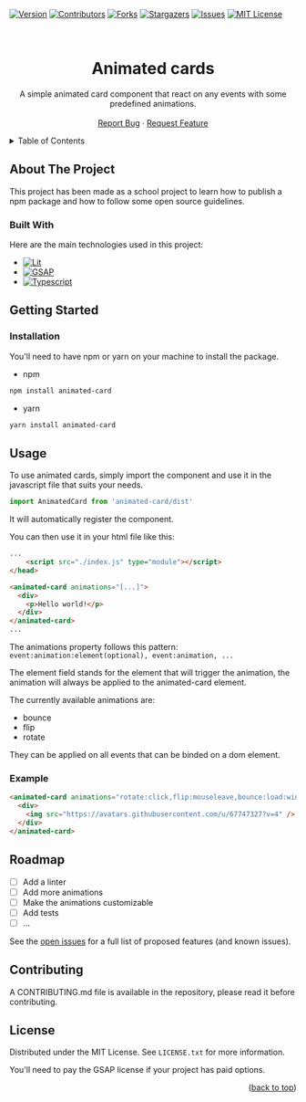 <a name="readme-top"></a>

[![Version][version-shield]][project-url]
[![Contributors][contributors-shield]][contributors-url]
[![Forks][forks-shield]][forks-url]
[![Stargazers][stars-shield]][stars-url]
[![Issues][issues-shield]][issues-url]
[![MIT License][license-shield]][license-url]

<!-- PROJECT LOGO -->
<br />
<div align="center">
<h1 align="center">Animated cards</h1>

  <p align="center">
    A simple animated card component that react on any events with some predefined animations.
    <br />
    <br />
    <a href="https://github.com/othneildrew/animated-card/issues">Report Bug</a>
    ·
    <a href="https://github.com/othneildrew/animated-card/issues">Request Feature</a>
  </p>
</div>

<!-- TABLE OF CONTENTS -->
<details>
  <summary>Table of Contents</summary>
  <ol>
    <li>
      <a href="#about-the-project">About The Project</a>
      <ul>
        <li><a href="#built-with">Built With</a></li>
      </ul>
    </li>
    <li>
      <a href="#getting-started">Getting Started</a>
      <ul>
        <li><a href="#installation">Installation</a></li>
      </ul>
    </li>
    <li><a href="#usage">Usage</a></li>
    <li><a href="#roadmap">Roadmap</a></li>
    <li><a href="#contributing">Contributing</a></li>
    <li><a href="#license">License</a></li>
  </ol>
</details>



<!-- ABOUT THE PROJECT -->
## About The Project

This project has been made as a school project to learn how to publish a npm package and how to follow some open source guidelines.

### Built With

Here are the main technologies used in this project:
* [![Lit][Lit]][Lit-url]
* [![GSAP][GSAP]][GSAP-url]
* [![Typescript][Typescript]][Typescript-url]

<!-- GETTING STARTED -->
## Getting Started

### Installation

You'll need to have npm or yarn on your machine to install the package.
* npm
```sh
npm install animated-card
```
* yarn
```sh
yarn install animated-card
```

<!-- USAGE EXAMPLES -->
## Usage
To use animated cards, simply import the component and use it in the javascript file that suits your needs.

```js
import AnimatedCard from 'animated-card/dist'
```

It will automatically register the component.

You can then use it in your html file like this:

```html
...
    <script src="./index.js" type="module"></script>
</head>

<animated-card animations="[...]">
  <div>
    <p>Hello world!</p>
  </div>
</animated-card>
...
```

The animations property follows this pattern: `event:animation:element(optional), event:animation, ...`

The element field stands for the element that will trigger the animation, 
the animation will always be applied to the animated-card element. 

The currently available animations are:
- bounce
- flip
- rotate

They can be applied on all events that can be binded on a dom element.

### Example

```html
<animated-card animations="rotate:click,flip:mouseleave,bounce:load:window">
  <div>
    <img src="https://avatars.githubusercontent.com/u/67747327?v=4" />
  </div>
</animated-card>
```


<!-- ROADMAP -->
## Roadmap

- [ ] Add a linter
- [ ] Add more animations
- [ ] Make the animations customizable
- [ ] Add tests
- [ ] ...

See the [open issues](https://github.com/humblots/animated-card/issues) for a full list of proposed features (and known issues).

<!-- CONTRIBUTING -->
## Contributing

A CONTRIBUTING.md file is available in the repository, please read it before contributing.

<!-- LICENSE -->
## License

Distributed under the MIT License. See `LICENSE.txt` for more information.

You'll need to pay the GSAP license if your project has paid options.

<p align="right">(<a href="#readme-top">back to top</a>)</p>

<!-- https://www.markdownguide.org/basic-syntax/#reference-style-links -->
[version-shield]: https://img.shields.io/github/package-json/v/humblots/animated-card?style=for-the-badge
[project-url]: https://github.com/humblots/animated-card
[contributors-shield]: https://img.shields.io/github/contributors/humblots/animated-card.svg?style=for-the-badge
[contributors-url]: https://github.com/humblots/animated-card/graphs/contributors
[forks-shield]: https://img.shields.io/github/forks/humblots/animated-card.svg?style=for-the-badge
[forks-url]: https://github.com/humblots/animated-card/network/members
[stars-shield]: https://img.shields.io/github/stars/humblots/animated-card.svg?style=for-the-badge
[stars-url]: https://github.com/humblots/animated-card/stargazers
[issues-shield]: https://img.shields.io/github/issues/humblots/animated-card.svg?style=for-the-badge
[issues-url]: https://github.com/humblots/animated-card/issues
[license-shield]: https://img.shields.io/github/license/humblots/animated-card?style=for-the-badge

[license-url]: https://github.com/humblots/animated-card/blob/master/LICENSE.txt
[Lit]: https://img.shields.io/badge/Lit-324fff?style=for-the-badge&logo=lit&logoColor=white
[Lit-url]: https://lit.dev/
[GSAP]: https://img.shields.io/badge/GSAP-0ae448?style=for-the-badge&logo=GreenSock&logoColor=000000
[GSAP-url]: https://gsap.com/
[Typescript]: https://img.shields.io/badge/Typescript-3178c6?style=for-the-badge&logo=Typescript&logoColor=fff
[Typescript-url]: https://www.typescriptlang.org/
